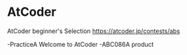 # AtCoder

AtCoder beginner's Selection https://atcoder.jp/contests/abs

-PracticeA Welcome to AtCoder
-ABC086A product

